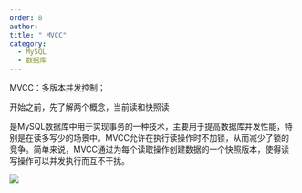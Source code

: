 ```yaml
---
order: 8
author: 
title: " MVCC"
category:
  - MySQL 
  - 数据库
---
```


MVCC：多版本并发控制；

开始之前，先了解两个概念，当前读和快照读



是MySQL数据库中用于实现事务的一种技术，主要用于提高数据库并发性能，特别是在读多写少的场景中。MVCC允许在执行读操作时不加锁，从而减少了锁的竞争。简单来说，MVCC通过为每个读取操作创建数据的一个快照版本，使得读写操作可以并发执行而互不干扰。

![](https://qtp-1324720525.cos.ap-shanghai.myqcloud.com/blog/image.png)